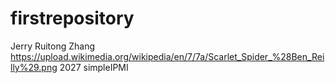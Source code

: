 # firstrepository
Jerry Ruitong Zhang
https://upload.wikimedia.org/wikipedia/en/7/7a/Scarlet_Spider_%28Ben_Reilly%29.png
2027
simpleIPMI